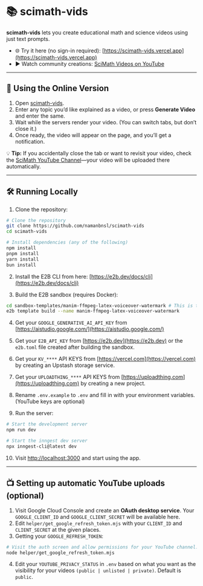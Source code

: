 # 📚 scimath-vids  

**scimath-vids** lets you create educational math and science videos using just text prompts.  

- 🌐 Try it here (no sign-in required): [https://scimath-vids.vercel.app](https://scimath-vids.vercel.app)  
- ▶️ Watch community creations: [SciMath Videos on YouTube](https://www.youtube.com/channel/UCws8TdWGs-Fo4UsBay3GtFA)  

---

## 🚀 Using the Online Version

1. Open [scimath-vids](https://scimath-vids.vercel.app).  
2. Enter any topic you’d like explained as a video, or press **Generate Video** and enter the same.  
3. Wait while the servers render your video. (You can switch tabs, but don’t close it.)  
4. Once ready, the video will appear on the page, and you’ll get a notification.  

💡 **Tip:** If you accidentally close the tab or want to revisit your video, check the [SciMath YouTube Channel](https://www.youtube.com/channel/UCws8TdWGs-Fo4UsBay3GtFA)—your video will be uploaded there automatically.  

---

## 🛠️ Running Locally

1. Clone the repository:
```bash
# Clone the repository
git clone https://github.com/namanbnsl/scimath-vids
cd scimath-vids

# Install dependencies (any of the following)
npm install
pnpm install
yarn install
bun install

```

2. Install the E2B CLI from here: [https://e2b.dev/docs/cli](https://e2b.dev/docs/cli)

3. Build the E2B sandbox (requires Docker):

```bash
cd sandbox-templates/manim-ffmpeg-latex-voiceover-watermark # This is the latest template
e2b template build --name manim-ffmpeg-latex-voiceover-watermark
```
4. Get your `GOOGLE_GENERATIVE_AI_API_KEY` from [https://aistudio.google.com/](https://aistudio.google.com/)
5. Get your `E2B_API_KEY` from [https://e2b.dev](https://e2b.dev) or the `e2b.toml` file created after building the sandbox.
6. Get your `KV_****` API KEYS from [https://vercel.com](https://vercel.com) by creating an Upstash storage service.
7. Get your `UPLOADTHING_****` API KEYS from [https://uploadthing.com](https://uploadthing.com) by creating a new project.
8. Rename `.env.example` to `.env` and fill in with your environment variables. (YouTube keys are optional)

9. Run the server:
```bash
# Start the development server
npm run dev

# Start the inngest dev server
npx inngest-cli@latest dev
```

10. Visit [http://localhost:3000](http://localhost:3000) and start using the app.

---

## 📺 Setting up automatic YouTube uploads (optional)
1. Visit Google Cloud Console and create an **OAuth desktop service**. Your `GOOGLE_CLIENT_ID` and `GOOGLE_CLIENT_SECRET` will be available here.
2. Edit `helper/get_google_refresh_token.mjs` with your `CLIENT_ID` and `CLIENT_SECRET` at the given places.
3. Getting your `GOOGLE_REFRESH_TOKEN`:
```bash
# Visit the auth screen and allow permissions for your YouTube channel. The REFRESH_TOKEN will be visible on the console after that.
node helper/get_google_refresh_token.mjs
```
4. Edit your `YOUTUBE_PRIVACY_STATUS` in `.env` based on what you want as the visibility for your videos `(public | unlisted | private)`. Default is `public`.

